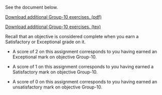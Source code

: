 See the document below.

[Download additional Group-10 exercises. (pdf)](Group-10.pdf)

[Download additional Group-10 exercises. (tex)](Group-10.tex)

Recall that an objective is considered complete when you earn a Satisfactory or Exceptional grade on it.

* A score of 2 on this assignment corresponds to you having earned an Exceptional mark on objective Group-10.

* A score of 1 on this assignment corresponds to you having earned a Satisfactory mark on objective Group-10.

* A score of 0 on this assignment corresponds to you having earned an unsatisfactory mark on objective Group-10.
